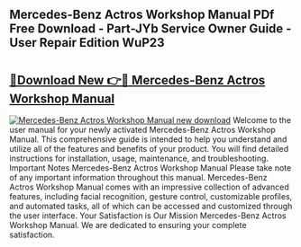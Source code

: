 ## Mercedes-Benz Actros Workshop Manual PDf Free Download - Part-JYb Service Owner Guide - User Repair Edition WuP23

# <h2><a href="http://cf29062.oget.top/?id=Mercedes-Benz+Actros+Workshop+Manual">🔗Download New 👉🔴 Mercedes-Benz Actros Workshop Manual</a></h2>

[![Mercedes-Benz Actros Workshop Manual new download](https://i.imgur.com/5g1atiW.png)](http://cf29062.oget.top/?id=Mercedes-Benz+Actros+Workshop+Manual)
Welcome to the user manual for your newly activated Mercedes-Benz Actros Workshop Manual. This comprehensive guide is intended to help you understand and utilize all of the features and benefits of your product. You will find detailed instructions for installation, usage, maintenance, and troubleshooting. Important Notes Mercedes-Benz Actros Workshop Manual Please take note of any important information throughout this manual. Mercedes-Benz Actros Workshop Manual comes with an impressive collection of advanced features, including facial recognition, gesture control, customizable profiles, and automated tasks, all of which can be accessed and customized through the user interface. Your Satisfaction is Our Mission Mercedes-Benz Actros Workshop Manual. We are dedicated to ensuring your complete satisfaction.
